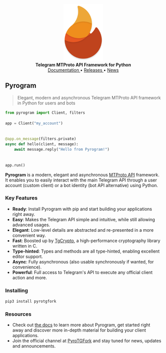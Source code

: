 <p align="center">
    <a href="https://github.com/TelegramPlayground/pyrogram">
        <img src="https://raw.githubusercontent.com/pyrogram/artwork/master/artwork/pyrogram-logo.png" alt="Pyrogram" width="128">
    </a>
    <br>
    <b>Telegram MTProto API Framework for Python</b>
    <br>
    <a href="https://telegramplayground.github.io/pyrogram/">
        Documentation
    </a>
    •
    <a href="https://telegramplayground.github.io/pyrogram/releases/changes-in-this-fork.html">
        Releases
    </a>
    •
    <a href="https://t.me/PyroTGFork">
        News
    </a>
</p>

## Pyrogram

> Elegant, modern and asynchronous Telegram MTProto API framework in Python for users and bots

``` python
from pyrogram import Client, filters

app = Client("my_account")


@app.on_message(filters.private)
async def hello(client, message):
    await message.reply("Hello from Pyrogram!")


app.run()
```

**Pyrogram** is a modern, elegant and asynchronous [MTProto API](https://telegramplayground.github.io/pyrogram/topics/mtproto-vs-botapi)
framework. It enables you to easily interact with the main Telegram API through a user account (custom client) or a bot
identity (bot API alternative) using Python.

### Key Features

- **Ready**: Install Pyrogram with pip and start building your applications right away.
- **Easy**: Makes the Telegram API simple and intuitive, while still allowing advanced usages.
- **Elegant**: Low-level details are abstracted and re-presented in a more convenient way.
- **Fast**: Boosted up by [TgCrypto](https://github.com/TelegramPlayGround/pyrogram-tgcrypto), a high-performance cryptography library written in C.  
- **Type-hinted**: Types and methods are all type-hinted, enabling excellent editor support.
- **Async**: Fully asynchronous (also usable synchronously if wanted, for convenience).
- **Powerful**: Full access to Telegram's API to execute any official client action and more.

### Installing

``` bash
pip3 install pyrotgfork
```

### Resources

- Check out [the docs](https://telegramplayground.github.io/pyrogram) to learn more about Pyrogram, get started right
away and discover more in-depth material for building your client applications.
- Join the official channel at [PyroTGFork](https://t.me/PyroTGFork) and stay tuned for news, updates and announcements.
